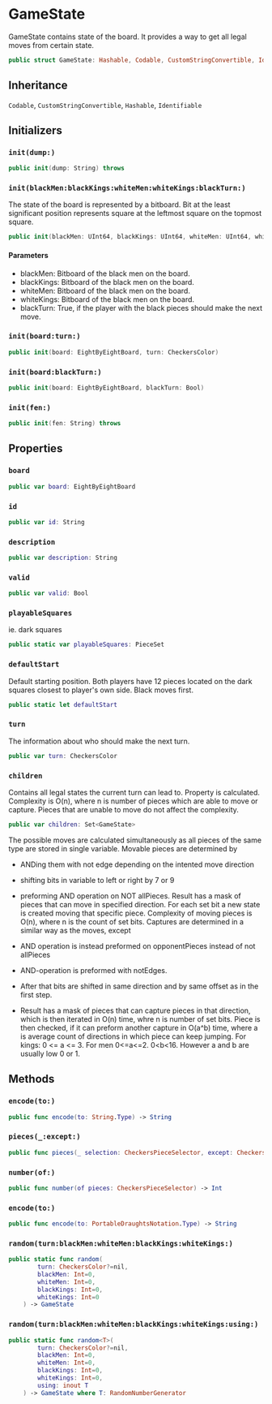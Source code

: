 # GameState

GameState contains state of the board.
It provides a way to get all legal moves from certain state.

``` swift
public struct GameState: Hashable, Codable, CustomStringConvertible, Identifiable 
```

## Inheritance

`Codable`, `CustomStringConvertible`, `Hashable`, `Identifiable`

## Initializers

### `init(dump:)`

``` swift
public init(dump: String) throws 
```

### `init(blackMen:blackKings:whiteMen:whiteKings:blackTurn:)`

The state of the board is represented by a bitboard.
Bit at the least significant position represents square at the leftmost square on the topmost square.

``` swift
public init(blackMen: UInt64, blackKings: UInt64, whiteMen: UInt64, whiteKings: UInt64, blackTurn: Bool) 
```

#### Parameters

  - blackMen: Bitboard of the black men on the board.
  - blackKings: Bitboard of the black men on the board.
  - whiteMen: Bitboard of the black men on the board.
  - whiteKings: Bitboard of the black men on the board.
  - blackTurn: True, if the player with the black pieces should make the next move.

### `init(board:turn:)`

``` swift
public init(board: EightByEightBoard, turn: CheckersColor) 
```

### `init(board:blackTurn:)`

``` swift
public init(board: EightByEightBoard, blackTurn: Bool) 
```

### `init(fen:)`

``` swift
public init(fen: String) throws 
```

## Properties

### `board`

``` swift
public var board: EightByEightBoard
```

### `id`

``` swift
public var id: String 
```

### `description`

``` swift
public var description: String 
```

### `valid`

``` swift
public var valid: Bool 
```

### `playableSquares`

ie. dark squares

``` swift
public static var playableSquares: PieceSet 
```

### `defaultStart`

Default starting position.
Both players have 12 pieces located on the dark squares closest to player's own side.
Black moves first.

``` swift
public static let defaultStart 
```

### `turn`

The information about who should make the next turn.

``` swift
public var turn: CheckersColor 
```

### `children`

Contains all legal states the current turn can lead to.
Property is calculated.
Complexity is O(n), where n is number of pieces which are able to move or capture.
Pieces that are unable to move do not affect the complexity.

``` swift
public var children: Set<GameState> 
```

The possible moves are calculated simultaneously as all pieces of the same type are stored in single variable.
Movable pieces are determined by

  - ANDing them with not edge depending on the intented move direction

  - shifting bits in variable to left or right by 7 or 9

  - preforming AND operation on NOT allPieces.
    Result has a mask of pieces that can move in specified direction.
    For each set bit a new state is created moving that specific piece.
    Complexity of moving pieces is O(n), where n is the count of set bits.
    Captures are determined in a similar way as the moves, except

  - AND operation is instead preformed on opponentPieces instead of not allPieces

  - AND-operation is preformed with notEdges.

  - After that bits are shifted in same direction and by same offset as in the first step.

  - Result has a mask of pieces that can capture pieces in that direction,
    which is then iterated in O(n) time, whre n is number of set bits.
    Piece is then checked, if it can preform another capture in O(a^b) time,
    where a is average count of directions in which piece can keep jumping.
    For kings: 0 \<= a \<= 3. For men 0\<=a\<=2. 0\<b\<16. However a and b are usually low 0 or 1.

## Methods

### `encode(to:)`

``` swift
public func encode(to: String.Type) -> String 
```

### `pieces(_:except:)`

``` swift
public func pieces(_ selection: CheckersPieceSelector, except: CheckersPieceSelector? = nil) -> PieceSet 
```

### `number(of:)`

``` swift
public func number(of pieces: CheckersPieceSelector) -> Int 
```

### `encode(to:)`

``` swift
public func encode(to: PortableDraughtsNotation.Type) -> String 
```

### `random(turn:blackMen:whiteMen:blackKings:whiteKings:)`

``` swift
public static func random(
        turn: CheckersColor?=nil,
        blackMen: Int=0,
        whiteMen: Int=0,
        blackKings: Int=0,
        whiteKings: Int=0
    ) -> GameState 
```

### `random(turn:blackMen:whiteMen:blackKings:whiteKings:using:)`

``` swift
public static func random<T>(
        turn: CheckersColor?=nil,
        blackMen: Int=0,
        whiteMen: Int=0,
        blackKings: Int=0,
        whiteKings: Int=0,
        using: inout T
    ) -> GameState where T: RandomNumberGenerator 
```
